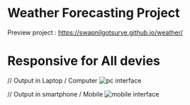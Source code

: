 # Weather Forecasting Project
Preview project : https://swapnilgotsurve.github.io/weather/

# Responsive for All devies 
// Output in Laptop / Computer
![pc interface](https://github.com/user-attachments/assets/3b1b69e1-5e5a-4420-8ecf-e137a4633878)

// Output in smartphone / Mobile
![mobile interface](https://github.com/user-attachments/assets/28de20f0-ef8f-4e8d-94fd-f5a34079cb5a)

